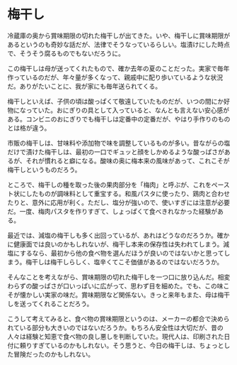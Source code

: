 # 梅干し

冷蔵庫の奥から賞味期限の切れた梅干しが出てきた。いや、梅干しに賞味期限があるというのも奇妙な話だが、法律でそうなっているらしい。塩漬けにした時点で、そうそう腐るものでもないだろうに。

この梅干しは母が送ってくれたもので、確か去年の夏のことだった。実家で毎年作っているのだが、年々量が多くなって、親戚中に配り歩いているような状況だ。ありがたいことに、我が家にも毎年送られてくる。

梅干しといえば、子供の頃は酸っぱくて敬遠していたものだが、いつの間にか好物になっていた。おにぎりの具として入っていると、なんとも言えない安心感がある。コンビニのおにぎりでも梅干しは定番中の定番だが、やはり手作りのものとは格が違う。

市販の梅干しは、甘味料や添加物で味を調整しているものが多い。昔ながらの塩だけで漬けた梅干しは、最初の一口でギュッと顔をしかめるような酸っぱさがあるが、それが慣れると癖になる。酸味の奥に梅本来の風味があって、これこそが梅干しというものだろう。

ところで、梅干しの種を取った後の果肉部分を「梅肉」と呼ぶが、これをペースト状にしたものが調味料として重宝する。和風パスタに使ったり、鶏肉と合わせたりと、意外に応用が利く。ただし、塩分が強いので、使いすぎには注意が必要だ。一度、梅肉パスタを作りすぎて、しょっぱくて食べきれなかった経験がある。

最近では、減塩の梅干しも多く出回っているが、あれはどうなのだろうか。確かに健康面では良いのかもしれないが、梅干し本来の保存性は失われてしまう。減塩にするなら、最初から他の食べ物を選んだほうが良いのではないかと思ってしまう。梅干しは梅干しらしく、塩辛くてこそ価値があるのではないだろうか。

そんなことを考えながら、賞味期限の切れた梅干しを一つ口に放り込んだ。相変わらずの酸っぱさが口いっぱいに広がって、思わず目を細めた。でも、この味こそが懐かしい実家の味だ。賞味期限など関係ない。きっと来年もまた、母は梅干しを送ってくれることだろう。

こうして考えてみると、食べ物の賞味期限というのは、メーカーの都合で決められている部分も大きいのではないだろうか。もちろん安全性は大切だが、昔の人々は経験と知恵で食べ物の良し悪しを判断していた。現代人は、印刷された日付に頼りすぎているのかもしれない。そう思うと、今日の梅干しは、ちょっとした冒険だったのかもしれない。